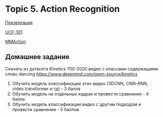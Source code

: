 # Topic 5. Action Recognition
[Презентация](https://docs.google.com/presentation/d/e/2PACX-1vRVdQiEjyCGt_mS8zyabFRbxTyp3IBrVzm3h0o2PdKr9ns5glrQzxwQzpjYowGTLwCW3oPUMG32zACr/pub?start=false&loop=false&delayms=60000)

[UCF-101](https://www.crcv.ucf.edu/data/UCF101.php)

[MMAction](https://github.com/open-mmlab/mmaction2)

## Домашнее задание
Скачать из датасета Kinetics 700-2020 видео с классами содержащими слово dancing
https://www.deepmind.com/open-source/kinetics

 1. Обучить модель классификации этих видео (3DCNN, CNN-RNN, video transformer и тд) - 3 балла
 2. Обучить модель на отдельных кадрах и провести сравнение - 4 балла
 3. Обучить модель классификации видео с другим подходом и провести сравнение - 5 баллов